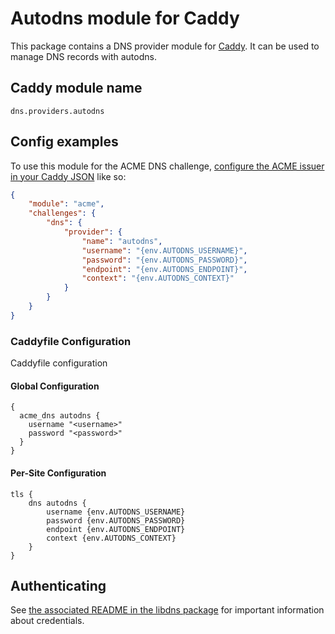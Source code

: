 Autodns module for Caddy
===========================

This package contains a DNS provider module for [Caddy](https://github.com/caddyserver/caddy). It can be used to manage DNS records with autodns.

## Caddy module name

```
dns.providers.autodns
```

## Config examples

To use this module for the ACME DNS challenge, [configure the ACME issuer in your Caddy JSON](https://caddyserver.com/docs/json/apps/tls/automation/policies/issuer/acme/) like so:

```json
{
	"module": "acme",
	"challenges": {
		"dns": {
			"provider": {
				"name": "autodns",
				"username": "{env.AUTODNS_USERNAME}",
				"password": "{env.AUTODNS_PASSWORD}",
				"endpoint": "{env.AUTODNS_ENDPOINT}",
				"context": "{env.AUTODNS_CONTEXT}"
			}
		}
	}
}
```

### Caddyfile Configuration

Caddyfile configuration

#### Global Configuration

```
{
  acme_dns autodns {
    username "<username>"
    password "<password>"
  }
}
```

#### Per-Site Configuration

```
tls {
	dns autodns {
		username {env.AUTODNS_USERNAME}
		password {env.AUTODNS_PASSWORD}
		endpoint {env.AUTODNS_ENDPOINT}
		context {env.AUTODNS_CONTEXT}
	}
}
```


## Authenticating

See [the associated README in the libdns package](https://github.com/libdns/autodns) for important information about credentials.
